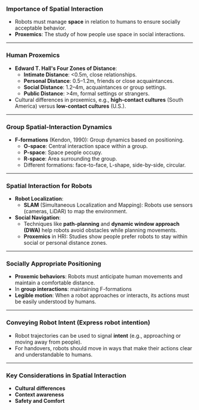 ### **Importance of Spatial Interaction**
- Robots must manage **space** in relation to humans to ensure socially acceptable behavior.
- **Proxemics**: The study of how people use space in social interactions.

---

### **Human Proxemics**
- **Edward T. Hall's Four Zones of Distance**:
  - **Intimate Distance**: <0.5m, close relationships.
  - **Personal Distance**: 0.5–1.2m, friends or close acquaintances.
  - **Social Distance**: 1.2–4m, acquaintances or group settings.
  - **Public Distance**: >4m, formal settings or strangers.
- Cultural differences in proxemics, e.g., **high-contact cultures** (South America) versus **low-contact cultures** (U.S.).

---

### **Group Spatial-Interaction Dynamics**
- **F-formations** (Kendon, 1990): Group dynamics based on positioning.
  - **O-space**: Central interaction space within a group.
  - **P-space**: Space people occupy.
  - **R-space**: Area surrounding the group.
  - Different formations: face-to-face, L-shape, side-by-side, circular.

---

### **Spatial Interaction for Robots**
- **Robot Localization**:
  - **SLAM** (Simultaneous Localization and Mapping): Robots use sensors (cameras, LiDAR) to map the environment.
- **Social Navigation**:
  - Techniques like **path-planning** and **dynamic window approach (DWA)** help robots avoid obstacles while planning movements.
  - **Proxemics** in HRI: Studies show people prefer robots to stay within social or personal distance zones.

---

### **Socially Appropriate Positioning**
- **Proxemic behaviors**: Robots must anticipate human movements and maintain a comfortable distance.
- In **group interactions**: maintaining F-formations
- **Legible motion**: When a robot approaches or interacts, its actions must be easily understood by humans.

---

### **Conveying Robot Intent (Express robot intention)**
- Robot trajectories can be used to signal **intent** (e.g., approaching or moving away from people).
- For handovers, robots should move in ways that make their actions clear and understandable to humans.

---

### **Key Considerations in Spatial Interaction**
- **Cultural differences**
- **Context awareness**
- **Safety and Comfort**